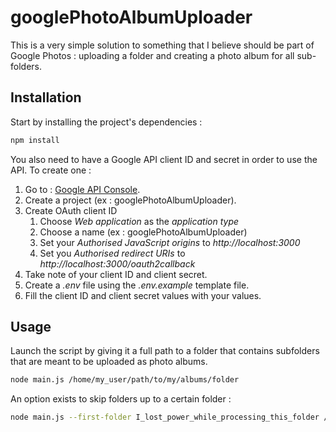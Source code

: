 # googlePhotoAlbumUploader

This is a very simple solution to something that I believe should be part of Google Photos : uploading a folder and creating a photo album for all sub-folders.

## Installation

Start by installing the project's dependencies :
```bash
npm install
```

You also need to have a Google API client ID and secret in order to use the API. To create one :
1.  Go to : [Google API Console](https://console.developers.google.com/).
2.  Create a project (ex : googlePhotoAlbumUploader).
3.  Create OAuth client ID
    1.  Choose *Web application* as the _application type_
    2.  Choose a name (ex : googlePhotoAlbumUploader)
    3.  Set your _Authorised JavaScript origins_ to *http://localhost:3000*
    4.  Set you _Authorised redirect URIs_ to *http://localhost:3000/oauth2callback*
4.  Take note of your client ID and client secret.
5.  Create a _.env_ file using the _.env.example_ template file.
6.  Fill the client ID and client secret values with your values.

## Usage

Launch the script by giving it a full path to a folder that contains subfolders that are meant to be uploaded as photo albums.

```bash
node main.js /home/my_user/path/to/my/albums/folder
```

An option exists to skip folders up to a certain folder :
```bash
node main.js --first-folder I_lost_power_while_processing_this_folder /home/my_user/path/to/my/albums/folder
```